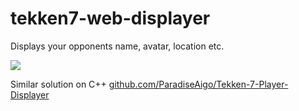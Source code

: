 # tekken7-web-displayer
Displays your opponents name, avatar, location etc.

![](https://github.com/nullentrypoint/tekken7-web-displayer/screenshots/example.png)


Similar solution on C++ [github.com/ParadiseAigo/Tekken-7-Player-Displayer](https://github.com/ParadiseAigo/Tekken-7-Player-Displayer)
